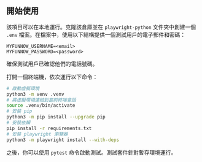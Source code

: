 ## 開始使用

該項目可以在本地運行。克隆該倉庫並在 `playwright-python` 文件夾中創建一個 `.env` 檔案。在檔案中，使用以下結構提供一個測試用戶的電子郵件和密碼：

```
MYFUNNOW_USERNAME=<email>
MYFUNNOW_PASSWORD=<password>
```
確保測試用戶已確認他們的電話號碼。

打開一個終端機，依次運行以下命令：

```bash
# 啟動虛擬環境
python3 -m venv .venv
# 將虛擬環境連結到當前終端會話
source .venv/bin/activate
# 安裝 pip
python3 -m pip install --upgrade pip
# 安裝依賴
pip install -r requirements.txt
# 安裝 playwright 瀏覽器
python3 -m playwright install --with-deps
```

之後，你可以使用 `pytest` 命令啟動測試。測試套件針對暫存環境運行。